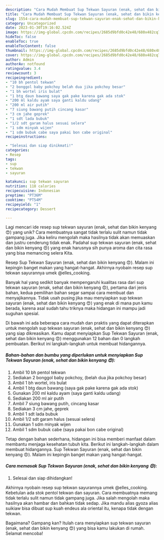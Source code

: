 ```yaml
---
description: "Cara Mudah Membuat Sup Tekwan Sayuran (enak, sehat dan bikin kenyang 😍) yang Lezat"
title: "Cara Mudah Membuat Sup Tekwan Sayuran (enak, sehat dan bikin kenyang 😍) yang Lezat"
slug: 1554-cara-mudah-membuat-sup-tekwan-sayuran-enak-sehat-dan-bikin-kenyang-yang-lezat
category: Uncategorized
date: 2023-01-30T19:16:02.524Z
image: https://img-global.cpcdn.com/recipes/2685d9bfd0c42e48/680x482cq70/sup-tekwan-sayuran-enak-sehat-dan-bikin-kenyang-foto-resep-utama.jpg
hideToc: false
enableToc: true
enableTocContent: false
thumbnail: https://img-global.cpcdn.com/recipes/2685d9bfd0c42e48/680x482cq70/sup-tekwan-sayuran-enak-sehat-dan-bikin-kenyang-foto-resep-utama.jpg
cover: https://img-global.cpcdn.com/recipes/2685d9bfd0c42e48/680x482cq70/sup-tekwan-sayuran-enak-sehat-dan-bikin-kenyang-foto-resep-utama.jpg
author: Admin
authorAv: notfound
ratingvalue: 3.4
reviewcount: 3
recipeingredient:
- "10 bh pentol tekwan"
- "2 bonggol baby pokchoy belah dua jika pokchoy besar"
- "1 bh wortel iris bulat"
- "1 btg daun bawang saya gak pake karena gak ada stok"
- "200 ml kaldu ayam saya ganti kaldu udang"
- "200 ml air putih"
- "7 siung bawang putih cincang kasar"
- "3 cm jahe geprek"
- "1 sdt lada bubuk"
- "1/2 sdt garam halus sesuai selera"
- "1 sdm minyak wijen"
- "1 sdm bubuk cabe saya pakai bon cabe original"
recipeinstructions:

- "Selesai dan siap dinikmati!"
categories:
- Resep
tags:
- sup
- tekwan
- sayuran

katakunci: sup tekwan sayuran 
nutrition: 118 calories
recipecuisine: Indonesian
preptime: "PT36M"
cooktime: "PT54M"
recipeyield: "1"
recipecategory: Dessert

---
```





Lagi mencari ide resep sup tekwan sayuran (enak, sehat dan bikin kenyang 😍) yang unik? Cara membuatnya sangat tidak terlalu sulit namun tidak gampang juga. Jika keliru mengolah maka hasilnya tidak akan memuaskan dan justru cenderung tidak enak. Padahal sup tekwan sayuran (enak, sehat dan bikin kenyang 😍) yang enak harusnya sih punya aroma dan cita rasa yang bisa memancing selera Kita.





Resep Sup Tekwan Sayuran (enak, sehat dan bikin kenyang 😍). Malam ini kepingin banget makan yang hangat-hangat. Akhirnya nyobain resep sup tekwan sayurannya umek @elles_cooking.

Banyak hal yang sedikit banyak mempengaruhi kualitas rasa dari sup tekwan sayuran (enak, sehat dan bikin kenyang 😍), pertama dari jenis bahan, kedua pemilihan bahan segar sampai cara membuat dan menyajikannya. Tidak usah pusing jika mau menyiapkan sup tekwan sayuran (enak, sehat dan bikin kenyang 😍) yang enak di mana pun kamu berada, karena asal sudah tahu triknya maka hidangan ini mampu jadi suguhan spesial.






Di bawah ini ada beberapa cara mudah dan praktis yang dapat diterapkan untuk mengolah sup tekwan sayuran (enak, sehat dan bikin kenyang 😍) yang siap dikreasikan. Kamu dapat menyiapkan Sup Tekwan Sayuran (enak, sehat dan bikin kenyang 😍) menggunakan 12 bahan dan 0 langkah pembuatan. Berikut ini langkah-langkah untuk membuat hidangannya.

<!--inarticleads1-->

##### Bahan-bahan dan bumbu yang diperlukan untuk menyiapkan Sup Tekwan Sayuran (enak, sehat dan bikin kenyang 😍):

1. Ambil 10 bh pentol tekwan
1. Sediakan 2 bonggol baby pokchoy, (belah dua jika pokchoy besar)
1. Ambil 1 bh wortel, iris bulat
1. Ambil 1 btg daun bawang (saya gak pake karena gak ada stok)
1. Gunakan 200 ml kaldu ayam (saya ganti kaldu udang)
1. Sediakan 200 ml air putih
1. Ambil 7 siung bawang putih, cincang kasar
1. Sediakan 3 cm jahe, geprek
1. Ambil 1 sdt lada bubuk
1. Ambil 1/2 sdt garam halus (sesuai selera)
1. Gunakan 1 sdm minyak wijen
1. Ambil 1 sdm bubuk cabe (saya pakai bon cabe original)


Tetap dengan bahan sederhana, hidangan ini bisa memberi manfaat dalam membantu menjaga kesehatan tubuh kita. Berikut ini langkah-langkah dalam membuat hidangannya. Sup Tekwan Sayuran (enak, sehat dan bikin kenyang 😍). Malam ini kepingin banget makan yang hangat-hangat. 

<!--inarticleads2-->

##### Cara memasak Sup Tekwan Sayuran (enak, sehat dan bikin kenyang 😍):


1. Selesai dan siap dihidangkan!

Akhirnya nyobain resep sup tekwan sayurannya umek @elles_cooking. Kebetulan ada stok pentol tekwan dan sayuran. Cara membuatnya memang tidak terlalu sulit namun tidak gampang juga. Jika salah mengolah maka hasilnya akan hambar dan bahkan tidak sedap. Jika mandu alias gyoza alias suikiaw bisa dibuat sup kuah endeus ala oriental itu, kenapa tidak dengan tekwan. 

Bagaimana? Gampang kan? Itulah cara menyiapkan sup tekwan sayuran (enak, sehat dan bikin kenyang 😍) yang bisa kamu lakukan di rumah. Selamat mencoba!
